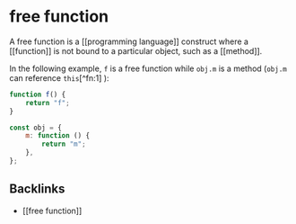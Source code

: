# free function

A free function is a [[programming language]] construct where a [[function]] is not bound to a particular object, such as a [[method]].

In the following example, `f` is a free function while `obj.m` is a method (`obj.m` can reference `this`[^fn:1] ):

```js
function f() {
    return "f";
}

const obj = {
    m: function () {
        return "m";
    },
};
```


<a id="org3c5291b"></a>

## Backlinks

-   [[free function]]
